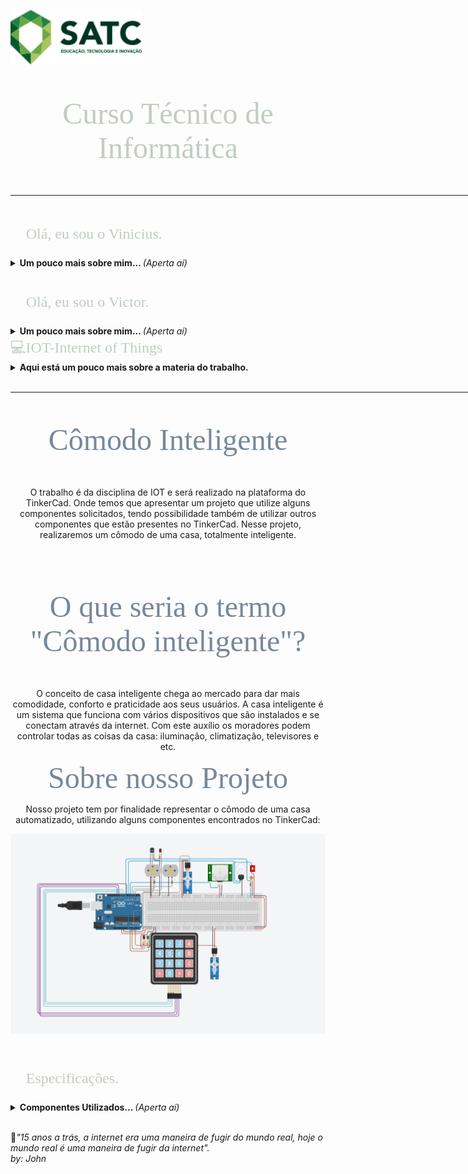 <html><head>

<p align="top">
<a href="https://web.satc.edu.br/"><img src="Logosatc.png" width="210" heigth="140"></a></p>
</p>

<font face="Bahnschrift Condensed" size="7" color="#C1CDC1">
<p align="center">
Curso Técnico de Informática
<hr size="4" width="800" color="#0E0B16">
</p>
</font>

<font face="Bahnschrift Condensed" size="5" color="#C1CDC1">
<p align="left">
&#x1F920; Olá, eu sou o Vinicius. 
</p></font>
<details>
<summary> <b>Um pouco mais sobre mim... </b><i>(Aperta aí)</i> </summary>
&#x1F4BB;Cursando Informática no Colégio Satc <br> 
&#x1F4BB;Aluno do 2° ano E.M do Colégio Satc <br>
&#x1F575;Futuro estagiário <br>
&#x1F5FA;Cricíuma-SC	

<br>

&#x1F4F2;Me siga no instagram!
 <p align="left">
 <a href="https://www.instagram.com/vinidamiani_/?hl=pt-br"> <img src="insta.png" width="40" heigth="40"> </a> </p>
 
</details> 
<br>

<font face="Bahnschrift Condensed" size="5" color="#C1CDC1">
<p align="left">
&#x1F920; Olá, eu sou o Victor. 
</p></font>
<details>
<summary> <b>Um pouco mais sobre mim... </b><i>(Aperta aí)</i> </summary>
&#x1F4BB;Cursando Informática no Colégio Satc <br> 
&#x1F4BB;Aluno do 2° ano E.M do Colégio Satc <br>
&#x1F575;Futuro estagiário <br>
&#x1F5FA;Cocal do Sul-SC	

<br>

&#x1F4F2;Me siga no instagram!
 <p align="left">
 <a href="https://www.instagram.com/victor__bonomi/?hl=pt-br"> <img src="insta.png" width="40" heigth="40"> </a> </p>

</details>

<font face="Bahnschrift Condensed" size="5" color="#C1CDC1">
&#x1F4BB;IOT-Internet of Things 
</font>
<details>
<summary> <b>Aqui está um pouco mais sobre a materia do trabalho. </b> </summary>
&#x2705; Traduzido para o português, “Internet das Coisas” é basicamente a conexão entre objetos físicos que recebem e transferem dados em redes sem fio e sem intervenção humana à internet. Incluindo uma serie de possibilidades, desde uma simples automação doméstica, como lâmpadas e cafeteiras, a cidades inteligentes.<br>
 
</details> 
<br>
 
<hr size="4" width="800" color="#0E0B16">

<font face="Bahnschrift Condensed" size="8" color="#778899">
<p align = "center">&#x1F3C3; Cômodo Inteligente &#x1F40D;	
</p></font>
<p align = "center">O trabalho é da disciplina de IOT e será realizado na plataforma do TinkerCad. Onde temos que apresentar um projeto que utilize alguns componentes solicitados, tendo possibilidade também de utilizar outros componentes que estão presentes no TinkerCad. Nesse projeto, realizaremos um cômodo de uma casa, totalmente inteligente.</p>
<br>
<font face="Bahnschrift Condensed" size="8" color="#778899">
<p align = "center">  O que seria o termo "Cômodo inteligente"?  	
</p></font>
<p align = "center">O conceito de casa inteligente chega ao mercado para dar mais comodidade, conforto e praticidade aos seus usuários. A casa inteligente é um sistema que funciona com vários dispositivos que são instalados e se conectam através da internet. Com este auxílio os moradores podem controlar todas as coisas da casa: iluminação, climatização, televisores e etc.
<br>
<font face="Bahnschrift Condensed" size="8" color="#778899">
<p align = "center">  Sobre nosso Projeto	
</p></font>
<p align = "center">Nosso projeto tem por finalidade representar o cômodo de uma casa automatizado, utilizando alguns componentes encontrados no TinkerCad:
<br>
<p align = "center">
<img src="ProjetoFinal.png" width="600" heigth="400"></p>
<br>

<font face="Bahnschrift Condensed" size="5" color="#C1CDC1">
<p align="left">
&#x1F920; Especificações. 
</p></font>
<details>
<summary> <b>Componentes Utilizados... </b><i>(Aperta aí)</i> </summary>
&#x1F4BB;1x Arduino UNO <br> 
&#x1F4BB;1x Placa de ensaio<br>
&#x1F4BB;2x Micro Servo <br>
&#x1F4BB;1x Fotorresistor<br>
&#x1F4BB;1x Teclado Matricial<br>
&#x1F4BB;6x Resistores<br>
&#x1F4BB;1x Sensor de temperatura TMP36<br>
&#x1F4BB;1x Sensor PIR <br>
&#x1F4BB;2x Motor CC<br>
&#x1F4BB;3x Leds<br>
&#x1F4BB;1x Interruptor DIP DPST<br>
&#x1F4BB;1x Lâmpada<br>
 
<br> 
</details> 
<br>

&#x1F4D6;<i>"15 anos a trás, a internet era uma maneira de fugir do mundo real, hoje o mundo real é uma maneira de fugir da internet".<br> 
by: John </i> 
 
</p>
</body></html>